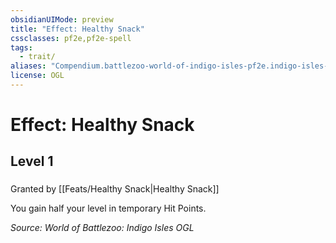 ```yaml
---
obsidianUIMode: preview
title: "Effect: Healthy Snack"
cssclasses: pf2e,pf2e-spell
tags:
  - trait/
aliases: "Compendium.battlezoo-world-of-indigo-isles-pf2e.indigo-isles-effects.Item.lfSsSesM5v32mUnT"
license: OGL
---
```

# Effect: Healthy Snack
## Level 1
### 






Granted by [[Feats/Healthy Snack|Healthy Snack]]

You gain half your level in temporary Hit Points.

*Source: World of Battlezoo: Indigo Isles*
*OGL*